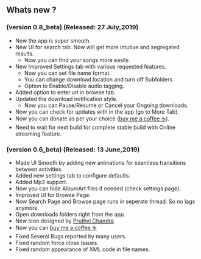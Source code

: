 ## Whats new ?
### (version 0.8_beta) (Released: 27 July,2019)
* Now the app is super smooth.
* New UI for search tab. Now will get more intutive and segregated results.
  * Now you can find your songs more easily.
* New Improved Settings tab with various requested features.
  * Now you can set file name format.
  * You can change download location and turn off Subfolders.
  * Option to Enable/Disable audio tagging.
* Added option to enter url in browse tab.
* Updated the download notification style.
  * Now you can Pause/Resume or Cancel your Ongoing downloads.
* Now you can check for updates with in the app (go to More Tab).
* Now you can donate as per your choice ([buy me a coffee ☕](https://github.com/NitishGadangi/Freemium-App/blob/master/buy_me_coffee.md)).
* Need to wait for next build for complete stable build with Online streaming feature.

### (version 0.6_beta) (Released: 13 June,2019)
* Made UI Smooth by adding new animations for seamless transitions between activities.
* Added new settings tab to configure defaults.
* Added Mp3 support.
* Now you can hide AlbumArt files if needed (check settings page).
* Improved UI for Browse Page.
* Now Search Page and Browse page runs in seperate thread. So no lags anymore.
* Open downloads folders right from the app.
* New Icon designed by [Pruthvi Chandra](http://apkfolks.com).
* Now you can [buy me a coffee ☕](https://github.com/NitishGadangi/Freemium-App/blob/master/buy_me_coffee.md)
* Fixed Several Bugs reported by many users.
* Fixed random force close issues.
* Fixed random appearance of XML code in file names.
